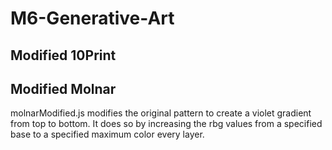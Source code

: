 # M6-Generative-Art

## Modified 10Print

## Modified Molnar
molnarModified.js modifies the original pattern to create a violet gradient from top to bottom.
It does so by increasing the rbg values from a specified base to a specified maximum color every layer. 
